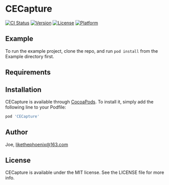 # CECapture

[![CI Status](https://img.shields.io/travis/Joe/CECapture.svg?style=flat)](https://travis-ci.org/Joe/CECapture)
[![Version](https://img.shields.io/cocoapods/v/CECapture.svg?style=flat)](https://cocoapods.org/pods/CECapture)
[![License](https://img.shields.io/cocoapods/l/CECapture.svg?style=flat)](https://cocoapods.org/pods/CECapture)
[![Platform](https://img.shields.io/cocoapods/p/CECapture.svg?style=flat)](https://cocoapods.org/pods/CECapture)

## Example

To run the example project, clone the repo, and run `pod install` from the Example directory first.

## Requirements

## Installation

CECapture is available through [CocoaPods](https://cocoapods.org). To install
it, simply add the following line to your Podfile:

```ruby
pod 'CECapture'
```

## Author

Joe, likethephoenix@163.com

## License

CECapture is available under the MIT license. See the LICENSE file for more info.
